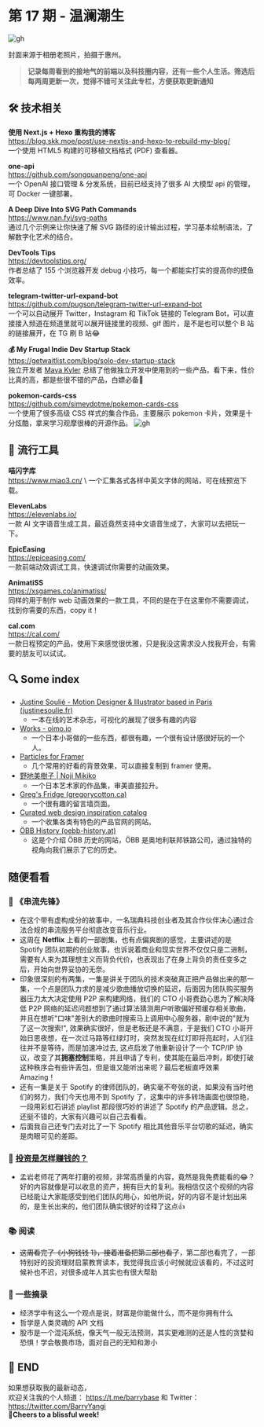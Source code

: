 # 第 17 期 - 温澜潮生
![gh](https://cdn.jsdelivr.net/gh/BarryYangi/ObsStaticData@main/obsidian/1695436400000zjseyf.png)

封面来源于相册老照片，拍摄于惠州。

>**记录每周看到的接地气的前端以及科技圈内容，还有一些个人生活。筛选后每两周更新一次，觉得不错可关注此专栏，方便获取更新通知**

## 🛠️ 技术相关
**使用 Next.js + Hexo 重构我的博客** \
https://blog.skk.moe/post/use-nextjs-and-hexo-to-rebuild-my-blog/ \
一个使用 HTML5 构建的可移植文档格式 (PDF) 查看器。

**one-api** \
https://github.com/songquanpeng/one-api \
一个 OpenAI 接口管理 & 分发系统，目前已经支持了很多 AI 大模型 api 的管理，可 Docker 一键部署。

**A Deep Dive Into SVG Path Commands** \
https://www.nan.fyi/svg-paths \
通过几个示例来让你快速了解 SVG 路径的设计输出过程，学习基本绘制语法，了解数字化艺术的结合。

**DevTools Tips** \
https://devtoolstips.org/ \
作者总结了 155 个浏览器开发 debug 小技巧，每一个都能实打实的提高你的摸鱼效率。

**telegram-twitter-url-expand-bot** \
https://github.com/pugson/telegram-twitter-url-expand-bot \
一个可以自动展开 Twitter，Instagram 和 TikTok 链接的 Telegram Bot，可以直接接入频道在频道里就可以展开链接里的视频、gif 图片，是不是也可以整个 B 站的链接展开，在 TG 刷 B 站😂


**💰 My Frugal Indie Dev Startup Stack** \
https://getwaitlist.com/blog/solo-dev-startup-stack \
独立开发者 [Maya Kyler](https://twitter.com/getwaitlist) 总结了他做独立开发中使用到的一些产品，看下来，性价比真的高，都是些很不错的产品，白嫖必备👻

**pokemon-cards-css** \
https://github.com/simeydotme/pokemon-cards-css \
一个使用了很多高级 CSS 样式的集合作品，主要展示 pokemon 卡片，效果是十分炫酷，拿来学习观摩很棒的开源作品。
![gh](https://cdn.jsdelivr.net/gh/BarryYangi/ObsStaticData@main/obsidian/1694234568000pxl10n.png)

## 🧰 流行工具
**喵闪字库** \
https://www.miao3.cn/ \ 
一个汇集各式各样中英文字体的网站，可在线预览下载。

**ElevenLabs** \
https://elevenlabs.io/ \
一款 AI 文字语音生成工具，最近竟然支持中文语音生成了，大家可以去把玩一下。

**EpicEasing** \
https://epiceasing.com/ \
一款前端动效调试工具，快速调试你需要的动画效果。

**AnimatiSS** \
https://xsgames.co/animatiss/ \
同样的用于制作 web 动画效果的一款工具，不同的是在于在这里你不需要调试，找到你需要的东西，copy it！

**cal.com** \
https://cal.com/ \
一款日程预定的产品，使用下来感觉很优雅，只是我没这需求没人找我开会，有需要的朋友可以试试。

## 🔍 Some index
- [Justine Soulié - Motion Designer & Illustrator based in Paris (justinesoulie.fr)](https://justinesoulie.fr/)
	- 一本在线的艺术杂志，可视化的展现了很多有趣的内容
- [Works - oimo.io](https://oimo.io/works)
	- 一个日本小哥做的一些东西，都很有趣，一个很有设计感很好玩的一个人。
- [Particles for Framer](https://particles.page/gradients)
	- 几个常用的好看的背景效果，可以直接复制到 framer 使用。
- [野地美樹子 | Noji Mikiko](https://nojimikiko.jp/)
	- 一个日本艺术家的作品集，审美直接拉升。
- [Greg's Fridge (gregorycotton.ca)](https://fridge.gregorycotton.ca/)
	- 一个很有趣的留言墙页面。
- [Curated web design inspiration catalog](https://www.curated.design/)
	- 一个收集各类有特色的产品官网的网站。
- [ÖBB History (oebb-history.at)](https://oebb-history.at/en)
	- 这是个介绍 ÖBB 历史的网站，ÖBB 是奥地利联邦铁路公司，通过独特的视角向我们展示了它的历史。
## 随便看看
### 🎥 《串流先锋》
- 在这个带有虚构成分的故事中，一名瑞典科技创业者及其合作伙伴决心通过合法合规的串流服务平台彻底改变音乐行业。
- 这周在 **Netflix** 上看的一部剧集，也有点偏爽剧的感觉，主要讲述的是 Spotify 团队初期的创业故事，也诉说着商业和现实世界不仅仅只是二进制，需要有人来为其理想主义而背负代价，也表现出了在身上背负的责任变多之后，开始向世界妥协的无奈。
- 印象很深刻的有两集，一集是讲关于团队的技术突破真正把产品做出来的那一集，一个点是团队力求的是减少歌曲播放切换的延迟，后面因为团队购买服务器压力太大决定使用 P2P 来构建网络，我们的 CTO 小哥费劲心思为了解决降低 P2P 网络的延迟问题想到了通过算法猜测用户听歌偏好预缓存相关歌曲，并且在想听"口味"差别大的歌曲时搜索马上调用中心服务器，剧中说的"就为了这一次搜索!", 效果确实很好，但是老板还是不满意，于是我们 CTO 小哥开始日思夜想，在一次过马路等红绿灯时，突然发现在红灯即将亮起时，人们往往并不是等待，而是加速冲过去, 这点启发了他重新设计了一个 TCP/IP 协议，改变了其**拥塞控制**策略，并且申请了专利，使其能在最后冲刺，即使打破这种秩序会有些许丢包，但是谁又能听出来呢？最后老板直呼效果 Amazing！
- 还有一集是关于 Spotify 的律师团队的，确实毫不夸张的说，如果没有当时他们的努力，我们今天也用不到 Spotify 了，这集中的许多转场画面也很惊艳，一段用彩虹石讲述 playlist 那段很巧妙的讲述了 Spotify 的产品逻辑。总之，还挺不错的，大家有兴趣可以自己去看看。
- 后面我自己还专门去对比了一下 Spotify 相比其他音乐平台切歌的延迟，确实是肉眼可见的差距。

### 📼 [投资是怎样赚钱的？](https://www.bilibili.com/video/BV1e8411B7w7/)
- 孟岩老师花了两年打磨的视频，非常高质量的内容，竟然是我免费能看的😂？好的内容就像是可以收息的资产，拥有巨大的复利。我相信仅这个视频的内容已经能让大家能感受到他们团队的用心，如他所说，好的内容不是计划出来的，是生长出来的，他们团队确实很好的诠释了这点👍
### 📚 阅读
- ~~这周看完了《小狗钱钱 1》，接着准备把第二部也看了~~，第二部也看完了，一部特别好的投资理财启蒙教育读本，我觉得我应该小时候就应该看的，不过这时候补也不迟，对很多成年人其实也有很大帮助
### 📝 一些摘录
- 经济学中有这么一个观点是说，财富是你能做什么，而不是你拥有什么
- 哲学是人类灵魂的 API 文档
- 股市是一个混沌系统，像天气一般无法预测，其实更难测的还是人性的贪婪和恐惧！学会敬畏市场，面对自己的无知和渺小


## 🎉 END
如果想获取我的最新动态，\
欢迎关注我的个人频道： https://t.me/barrybase 和 Twitter： https://twitter.com/BarryYangi \
🍻**Cheers to a blissful week!**





